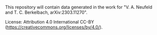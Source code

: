 This repository will contain data generated in the work for "V. A. Neufeld and T. C. Berkelbach, arXiv:2303.11270".

License: Attribution 4.0 International CC-BY (https://creativecommons.org/licenses/by/4.0/).
